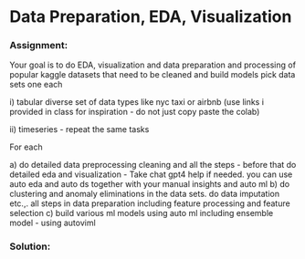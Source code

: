 # Data Preparation, EDA, Visualization

### Assignment: 

Your goal is to do EDA, visualization and data preparation and processing of popular kaggle datasets that need to be cleaned and build models
pick data sets one each

i) tabular diverse set of data types like nyc taxi or airbnb (use links i provided in class for inspiration - do not just copy paste the colab)

ii) timeseries - repeat the same tasks

For each

a) do detailed data preprocessing cleaning and all the steps - before that do detailed eda and visualization - Take chat gpt4 help if needed. you can use auto eda and auto ds together with your manual insights and auto ml 
b) do clustering and anomaly eliminations in the data sets. do data imputation etc.,. all steps in data preparation including feature processing and feature selection
c) build various ml models using auto ml including ensemble model - using autoviml

### Solution:


